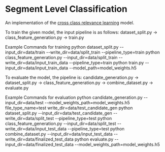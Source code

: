 # Segment Level Classification

An implementation of the [cross class relevance learning](https://arxiv.org/abs/1911.08548) model.

To train the given model, the input pipeline is as follows:
dataset_split.py -> class_feature_generation.py -> train.py

Example Commands for training
python dataset_split.py --input_dir=data/train --write_dir=data/split_train --pipeline_type=train
python class_feature_generation.py --input_dir=data/split_train --write_dir=data/input_train_data --pipeline_type=train
python train.py --input_dir=data/input_train_data --model_path=model_weights.h5

To evaluate the model, the pipeline is:
candidate_generation.py -> dataset_split.py -> class_feature_generation.py -> combine_dataset.py -> evaluate.py

Example Commands for evaluation
python candidate_generation.py --input_dir=data/test --model_weights_path=model_weights.h5 file_type_name=test write_dir=data/test_candidate_gen
python dataset_split.py --input_dir=data/test_candidate_gen --write_dir=data/split_test --pipeline_type=test
python class_feature_generation.py --input_dir=data/split_test --write_dir=data/input_test_data --pipeline_type=test
python combine_dataset.py --input_dir=data/input_test_data --write_dir=data/finalized_test_data
python evaluate.py --input_dir=data/finalized_test_data --model_weights_path=model_weights.h5